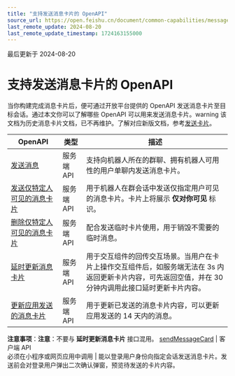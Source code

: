 ```yaml
---
title: "支持发送消息卡片的 OpenAPI"
source_url: https://open.feishu.cn/document/common-capabilities/message-card/api-and-resource-reference
last_remote_update: 2024-08-20
last_remote_update_timestamp: 1724163155000
---
```

最后更新于 2024-08-20

# 支持发送消息卡片的 OpenAPI

当你构建完成消息卡片后，便可通过开放平台提供的 OpenAPI 发送消息卡片至目标会话。通过本文你可以了解哪些 OpenAPI 可以用来发送消息卡片。warning
该文档为历史消息卡片文档，已不再维护。了解对应新版文档，参考[发送卡片](https://open.feishu.cn/document/uAjLw4CM/ukzMukzMukzM/feishu-cards/send-feishu-card)。

OpenAPI | 类型 | 描述
--- | --- | ---
[发送消息](https://open.feishu.cn/document/uAjLw4CM/ukTMukTMukTM/reference/im-v1/message/create) | 服务端 API | 支持向机器人所在的群聊、拥有机器人可用性的用户单聊内发送消息卡片。
[发送仅特定人可见的消息卡片](https://open.feishu.cn/document/ukTMukTMukTM/uETOyYjLxkjM24SM5IjN) | 服务端 API | 用于机器人在群会话中发送仅指定用户可见的消息卡片。卡片上将展示 **仅对你可见** 标识。
[删除仅特定人可见的消息卡片](https://open.feishu.cn/document/ukTMukTMukTM/uITOyYjLykjM24iM5IjN) | 服务端 API | 配合发送临时卡片使用，用于销毁不需要的临时消息。
[延时更新消息卡片](https://open.feishu.cn/document/ukTMukTMukTM/uMDO1YjLzgTN24yM4UjN) | 服务端 API | 用于交互组件的回传交互场景。当用户在卡片上操作交互组件后，如服务端无法在 3s 内返回更新卡片内容，可先返回空值，并在 30 分钟内调用此接口延时更新卡片内容。
[更新应用发送的消息卡片](https://open.feishu.cn/document/uAjLw4CM/ukTMukTMukTM/reference/im-v1/message/patch) | 服务端 API | 用于更新已发送的消息卡片内容，可以更新应用发送的 14 天内的消息。  
**注意事项**：**注意**：不要与 **延时更新消息卡片** 接口混用。
[sendMessageCard](https://open.feishu.cn/document/uYjL24iN/uUjN5UjL1YTO14SN2kTN) | 客户端 API  
必须在小程序或网页应用中调用 | 能以登录用户身份向指定会话发送消息卡片。发送前会对登录用户弹出二次确认弹窗，预览待发送的卡片内容。
